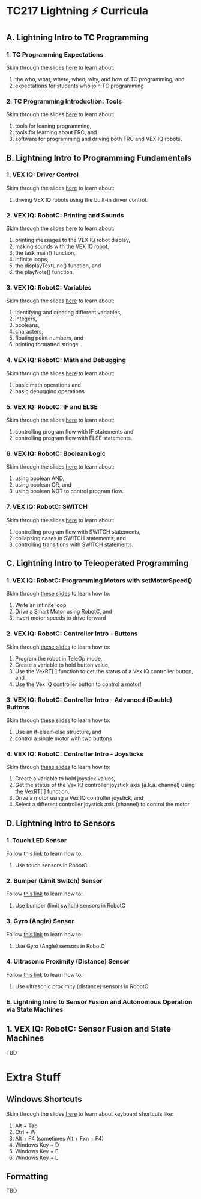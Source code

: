 # TC217 Lightning :zap: Curricula

## A. Lightning Intro to TC Programming

### 1. TC Programming Expectations

Skim through the slides [here](https://docs.google.com/presentation/d/1vLqdnw9fMQ4131ZV5Xd8fztiQhwApyMSv1ZujMXin2A/edit?usp=sharing) to learn about:

1. the who, what, where, when, why, and how of TC programming; and
2. expectations for students who join TC programming

### 2. TC Programming Introduction: Tools

Skim through the slides [here](https://docs.google.com/presentation/d/1j_bi0NYKCkuGBer7xtBlbcbHajUmxdn1p_pOJiMZEsU/edit?usp=sharing) to learn about:

1. tools for leaning programming,
2. tools for learning about FRC, and
3. software for programming and driving both FRC and VEX IQ robots. 

## B. Lightning Intro to Programming Fundamentals

### 1. VEX IQ: Driver Control

Skim through the slides [here](https://docs.google.com/presentation/d/1fd9rfvtO-nWW8CeT8nxt9JSvQ7UaC6sC97hqk2hloM0/edit?usp=sharing) to learn about:

1. driving VEX IQ robots using the built-in driver control.

### 2. VEX IQ: RobotC: Printing and Sounds

Skim through the slides [here](https://docs.google.com/presentation/d/1kHkzT8vW9XzOUeHJPQVR_FuGAqLmuLWgw7o8YpjUqxc/edit?usp=sharing) to learn about:

1. printing messages to the VEX IQ robot display,
2. making sounds with the VEX IQ robot,
3. the task main() function,
4. infinite loops,
5. the displayTextLine() function, and
6. the playNote() function.

### 3. VEX IQ: RobotC: Variables

Skim through the slides [here](https://docs.google.com/presentation/d/1Q-SSoQg9m1IGdvWL6WRRHcsz0mUeQM20vvr8hFSZDLk/edit#slide=id.g4c0dab2be4_1_3116) to learn about:

1. identifying and creating different variables, 
2. integers,
3. booleans,
4. characters,
5. floating point numbers, and
6. printing formatted strings.

### 4. VEX IQ: RobotC: Math and Debugging

Skim through the slides [here](https://docs.google.com/presentation/d/1SXQ4CCcA7rt1ViGiqcuXP1zAG9nGw22TIzjlYQJUtUU/edit?usp=sharing) to learn about:

1. basic math operations and
2. basic debugging operations

### 5. VEX IQ: RobotC: IF and ELSE

Skim through the slides [here](https://docs.google.com/presentation/d/1C2G0XTFspmUnrj6soXVPZS5e-o3D7WrOirBLt3QJy2w/edit?usp=sharing) to learn about:

1. controlling program flow with IF statements and
2. controlling program flow with ELSE statements.

### 6. VEX IQ: RobotC: Boolean Logic

Skim through the slides [here](https://docs.google.com/presentation/d/1sdmpH0eZziWW2i0PHqeCnK_wXSkOYrr5_zXXvWmmRTw/edit?usp=sharing) to learn about:

1. using boolean AND,
2. using boolean OR, and
3. using boolean NOT to control program flow.

### 7. VEX IQ: RobotC: SWITCH

Skim through the slides [here](https://docs.google.com/presentation/d/1o10fuUVMYnARrcRft6L9jPqjS9NBN9T-qoCs2v-AAXI/edit?usp=sharing) to learn about:

1. controlling program flow with SWITCH statements,
2. collapsing cases in SWITCH statements, and
3. controlling transitions with SWITCH statements.

## C. Lightning Intro to Teleoperated Programming

### 1. VEX IQ: RobotC: Programming Motors with setMotorSpeed()

Skim through [these slides](https://docs.google.com/presentation/d/1bJ4BMg4rIqGirYLFP_xdCP-On9bsr3LAf-y0vthpBzA/edit?usp=sharing) to learn how to:

1. Write an infinite loop,
2. Drive a Smart Motor using RobotC, and
3. Invert motor speeds to drive forward

### 2. VEX IQ: RobotC: Controller Intro - Buttons

Skim through [these slides](https://docs.google.com/presentation/d/1bILMK5E4esG3eQm9xa5Pm3G_34LVBIcw2jbCBgSPtqI/edit?usp=sharing) to learn how to:

1. Program the robot in TeleOp mode,
2. Create a variable to hold button value,
3. Use the VexRT[ ] function to get the status of a Vex IQ controller button, and
4. Use the Vex IQ controller button to control a motor!

### 3. VEX IQ: RobotC: Controller Intro - Advanced (Double) Buttons

Skim through [these slides](https://docs.google.com/presentation/d/1x9O8b1W6jS3gj9345w7xdfUn0j-7IGVGGR4XwdDteo0/edit?usp=sharing) to learn how to:

1. Use an if-elseif-else structure, and
2. control a single motor with two buttons

### 4. VEX IQ: RobotC: Controller Intro - Joysticks

Skim through [these slides](https://docs.google.com/presentation/d/13TnDF_gOfPJt9buPPukOf8dlTfKeFLN3260nRTlCEi0/edit?usp=sharing) to learn how to:

1. Create a variable to hold joystick values,
2. Get the status of the Vex IQ controller joystick axis (a.k.a. channel) using the VexRT[ ] function,
3. Drive a motor using a Vex IQ controller joystick, and
4. Select a different controller joystick axis (channel) to control the motor

## D. Lightning Intro to Sensors

### 1. Touch LED Sensor

Follow [this link](https://docs.google.com/presentation/d/1cJ7TTh4gOdv9XMNLSBmN2gtnjkgkfihG1bbaSP6vLhM/edit?usp=sharing) to learn how to:

1. Use touch sensors in RobotC

### 2. Bumper (Limit Switch) Sensor

Follow [this link](https://docs.google.com/presentation/d/1r1AhebNhu7HxsNxID_GlqjldTHmiisq8tR0c4I1uQbY/edit?usp=sharing) to learn how to:

1. Use bumper (limit switch) sensors in RobotC

### 3. Gyro (Angle) Sensor

Follow [this link](https://docs.google.com/presentation/d/18KbUWBCDrOjCIG0dlUG4LUe6w1qYgRHsPbGuVBRkDyc/edit?usp=sharing) to learn how to:

1. Use Gyro (Angle) sensors in RobotC

### 4. Ultrasonic Proximity (Distance) Sensor

Follow [this link](https://docs.google.com/presentation/d/1hcbKCy2vUuc5-NTPOdc9XO4jLsSVHIhjGBHO_QyeCMM/edit?usp=sharing) to learn how to:

1. Use ultrasonic proximity (distance) sensors in RobotC

### E. Lightning Intro to Sensor Fusion and Autonomous Operation via State Machines

## 1. VEX IQ: RobotC: Sensor Fusion and State Machines

TBD

# Extra Stuff

## Windows Shortcuts

Skim through the slides [here](https://docs.google.com/presentation/d/1ICZ4dFvqAKSKHv_SBQ2ifSW3LU4Wa0yVn3BgmlV9Nts/edit?usp=sharing) to learn about keyboard shortcuts like:

1. Alt + Tab
2. Ctrl + W
3. Alt + F4 (sometimes Alt + Fxn + F4)
4. Windows Key + D
5. Windows Key + E
6. Windows Key + L

## Formatting

TBD